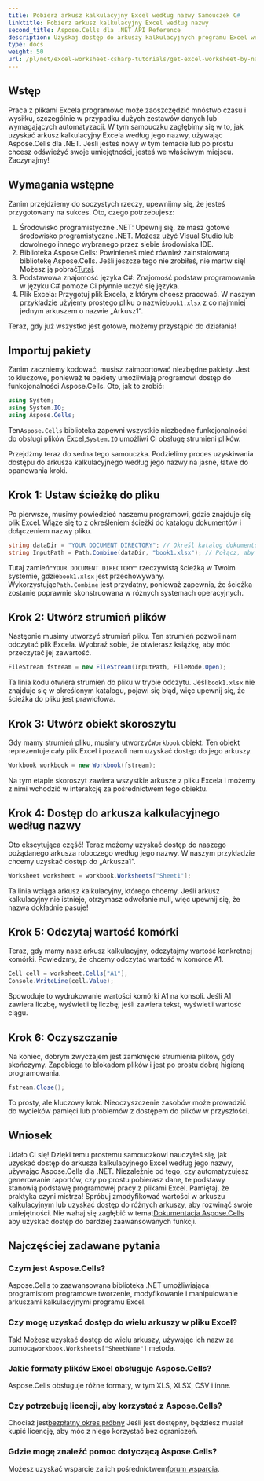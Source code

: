 ```yaml
---
title: Pobierz arkusz kalkulacyjny Excel według nazwy Samouczek C#
linktitle: Pobierz arkusz kalkulacyjny Excel według nazwy
second_title: Aspose.Cells dla .NET API Reference
description: Uzyskaj dostęp do arkuszy kalkulacyjnych programu Excel według nazwy w języku C#, korzystając z instrukcji krok po kroku i korzystając z pakietu Aspose.Cells dla platformy .NET w celu zwiększenia wydajności kodu.
type: docs
weight: 50
url: /pl/net/excel-worksheet-csharp-tutorials/get-excel-worksheet-by-name-csharp-tutorial/
---
```

## Wstęp

Praca z plikami Excela programowo może zaoszczędzić mnóstwo czasu i wysiłku, szczególnie w przypadku dużych zestawów danych lub wymagających automatyzacji. W tym samouczku zagłębimy się w to, jak uzyskać arkusz kalkulacyjny Excela według jego nazwy, używając Aspose.Cells dla .NET. Jeśli jesteś nowy w tym temacie lub po prostu chcesz odświeżyć swoje umiejętności, jesteś we właściwym miejscu. Zaczynajmy!

## Wymagania wstępne

Zanim przejdziemy do soczystych rzeczy, upewnijmy się, że jesteś przygotowany na sukces. Oto, czego potrzebujesz:

1. Środowisko programistyczne .NET: Upewnij się, że masz gotowe środowisko programistyczne .NET. Możesz użyć Visual Studio lub dowolnego innego wybranego przez siebie środowiska IDE.
2.  Biblioteka Aspose.Cells: Powinieneś mieć również zainstalowaną bibliotekę Aspose.Cells. Jeśli jeszcze tego nie zrobiłeś, nie martw się! Możesz ją pobrać[Tutaj](https://releases.aspose.com/cells/net/).
3. Podstawowa znajomość języka C#: Znajomość podstaw programowania w języku C# pomoże Ci płynnie uczyć się języka.
4. Plik Excela: Przygotuj plik Excela, z którym chcesz pracować. W naszym przykładzie użyjemy prostego pliku o nazwie`book1.xlsx` z co najmniej jednym arkuszem o nazwie „Arkusz1”.

Teraz, gdy już wszystko jest gotowe, możemy przystąpić do działania!

## Importuj pakiety

Zanim zaczniemy kodować, musisz zaimportować niezbędne pakiety. Jest to kluczowe, ponieważ te pakiety umożliwiają programowi dostęp do funkcjonalności Aspose.Cells. Oto, jak to zrobić:

```csharp
using System;
using System.IO;
using Aspose.Cells;
```

 Ten`Aspose.Cells` biblioteka zapewni wszystkie niezbędne funkcjonalności do obsługi plików Excel,`System.IO` umożliwi Ci obsługę strumieni plików.

Przejdźmy teraz do sedna tego samouczka. Podzielimy proces uzyskiwania dostępu do arkusza kalkulacyjnego według jego nazwy na jasne, łatwe do opanowania kroki.

## Krok 1: Ustaw ścieżkę do pliku

Po pierwsze, musimy powiedzieć naszemu programowi, gdzie znajduje się plik Excel. Wiąże się to z określeniem ścieżki do katalogu dokumentów i dołączeniem nazwy pliku.

```csharp
string dataDir = "YOUR DOCUMENT DIRECTORY"; // Określ katalog dokumentów
string InputPath = Path.Combine(dataDir, "book1.xlsx"); // Połącz, aby utworzyć pełną ścieżkę
```

 Tutaj zamień`"YOUR DOCUMENT DIRECTORY"` rzeczywistą ścieżką w Twoim systemie, gdzie`book1.xlsx` jest przechowywany. Wykorzystując`Path.Combine` jest przydatny, ponieważ zapewnia, że ścieżka zostanie poprawnie skonstruowana w różnych systemach operacyjnych.

## Krok 2: Utwórz strumień plików

Następnie musimy utworzyć strumień pliku. Ten strumień pozwoli nam odczytać plik Excela. Wyobraź sobie, że otwierasz książkę, aby móc przeczytać jej zawartość.

```csharp
FileStream fstream = new FileStream(InputPath, FileMode.Open);
```

 Ta linia kodu otwiera strumień do pliku w trybie odczytu. Jeśli`book1.xlsx` nie znajduje się w określonym katalogu, pojawi się błąd, więc upewnij się, że ścieżka do pliku jest prawidłowa.

## Krok 3: Utwórz obiekt skoroszytu

 Gdy mamy strumień pliku, musimy utworzyć`Workbook` obiekt. Ten obiekt reprezentuje cały plik Excel i pozwoli nam uzyskać dostęp do jego arkuszy.

```csharp
Workbook workbook = new Workbook(fstream);
```

Na tym etapie skoroszyt zawiera wszystkie arkusze z pliku Excela i możemy z nimi wchodzić w interakcję za pośrednictwem tego obiektu.

## Krok 4: Dostęp do arkusza kalkulacyjnego według nazwy

Oto ekscytująca część! Teraz możemy uzyskać dostęp do naszego pożądanego arkusza roboczego według jego nazwy. W naszym przykładzie chcemy uzyskać dostęp do „Arkusza1”.

```csharp
Worksheet worksheet = workbook.Worksheets["Sheet1"];
```

Ta linia wciąga arkusz kalkulacyjny, którego chcemy. Jeśli arkusz kalkulacyjny nie istnieje, otrzymasz odwołanie null, więc upewnij się, że nazwa dokładnie pasuje!

## Krok 5: Odczytaj wartość komórki

Teraz, gdy mamy nasz arkusz kalkulacyjny, odczytajmy wartość konkretnej komórki. Powiedzmy, że chcemy odczytać wartość w komórce A1.

```csharp
Cell cell = worksheet.Cells["A1"];
Console.WriteLine(cell.Value);
```

Spowoduje to wydrukowanie wartości komórki A1 na konsoli. Jeśli A1 zawiera liczbę, wyświetli tę liczbę; jeśli zawiera tekst, wyświetli wartość ciągu.

## Krok 6: Oczyszczanie

Na koniec, dobrym zwyczajem jest zamknięcie strumienia plików, gdy skończymy. Zapobiega to blokadom plików i jest po prostu dobrą higieną programowania.

```csharp
fstream.Close();
```

To prosty, ale kluczowy krok. Nieoczyszczenie zasobów może prowadzić do wycieków pamięci lub problemów z dostępem do plików w przyszłości.

## Wniosek

Udało Ci się! Dzięki temu prostemu samouczkowi nauczyłeś się, jak uzyskać dostęp do arkusza kalkulacyjnego Excel według jego nazwy, używając Aspose.Cells dla .NET. Niezależnie od tego, czy automatyzujesz generowanie raportów, czy po prostu pobierasz dane, te podstawy stanowią podstawę programowej pracy z plikami Excel.
 Pamiętaj, że praktyka czyni mistrza! Spróbuj zmodyfikować wartości w arkuszu kalkulacyjnym lub uzyskać dostęp do różnych arkuszy, aby rozwinąć swoje umiejętności. Nie wahaj się zagłębić w temat[Dokumentacja Aspose.Cells](https://reference.aspose.com/cells/net/) aby uzyskać dostęp do bardziej zaawansowanych funkcji.

## Najczęściej zadawane pytania

### Czym jest Aspose.Cells?
Aspose.Cells to zaawansowana biblioteka .NET umożliwiająca programistom programowe tworzenie, modyfikowanie i manipulowanie arkuszami kalkulacyjnymi programu Excel.

### Czy mogę uzyskać dostęp do wielu arkuszy w pliku Excel?
 Tak! Możesz uzyskać dostęp do wielu arkuszy, używając ich nazw za pomocą`workbook.Worksheets["SheetName"]` metoda.

### Jakie formaty plików Excel obsługuje Aspose.Cells?
Aspose.Cells obsługuje różne formaty, w tym XLS, XLSX, CSV i inne.

### Czy potrzebuję licencji, aby korzystać z Aspose.Cells?
 Chociaż jest[bezpłatny okres próbny](https://releases.aspose.com/) Jeśli jest dostępny, będziesz musiał kupić licencję, aby móc z niego korzystać bez ograniczeń.

### Gdzie mogę znaleźć pomoc dotyczącą Aspose.Cells?
Możesz uzyskać wsparcie za ich pośrednictwem[forum wsparcia](https://forum.aspose.com/c/cells/9).